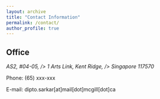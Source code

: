 ```yaml
---
layout: archive
title: "Contact Information"
permalink: /contact/
author_profile: true
---
```


## Office
<address>
AS2, #04-05, /> 
1 Arts Link, Kent Ridge,  />
Singapore 117570
</address>

Phone: (65) xxx-xxx

E-mail: dipto.sarkar[at]mail[dot]mcgill[dot]ca
